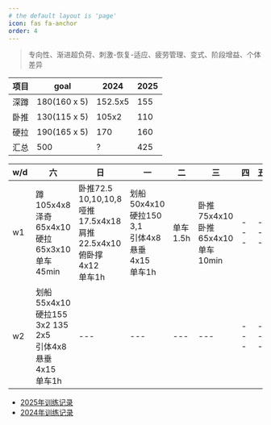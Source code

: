 ```yaml
---
# the default layout is 'page'
icon: fas fa-anchor
order: 4
---
```


> 专向性、渐进超负荷、刺激-恢复-适应、疲劳管理、变式、阶段增益、个体差异

| 项目 | goal         | 2024    | 2025 |
| ---- | ------------ | ------- | ---- |
| 深蹲 | 180(160 x 5) | 152.5x5 | 155  |
| 卧推 | 130(115 x 5) | 105x2   | 110  |
| 硬拉 | 190(165 x 5) | 170     | 160  |
| 汇总 | 500          | ?       | 425  |

|w/d|六|日|一|二|三|四|五|
| --- | --- | --- | --- | --- | --- | --- | --- |
| w1 | 蹲105x4x8<br />泽奇65x4x10<br />硬拉65x3x10<br />单车45min | 卧推72.5 10,10,10,8<br />哑推17.5x4x18<br />肩推22.5x4x10<br />俯卧撑 4x12<br />单车1h | 划船50x4x10<br />硬拉150 3,1<br />引体4x8悬垂4x15<br />单车1h | 单车1.5h | 卧推75x4x10<br />卧推65x4x10<br />单车10min | --- | --- |
|w2| 划船55x4x10<br />硬拉155 3x2 135 2x5<br />引体4x8悬垂4x15<br />单车1h | --- | --- | --- | --- | --- | --- |


- [2025年训练记录](/posts/train-record-2025)
- [2024年训练记录](/posts/train-record-2024)




